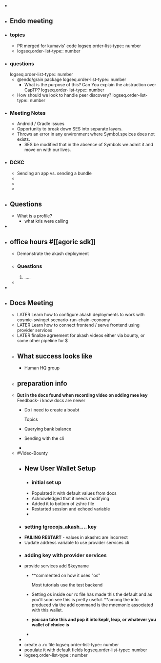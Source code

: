 -
- ## Endo meeting
- ### topics
	- PR merged for kumavis' code
	  logseq.order-list-type:: number
	- logseq.order-list-type:: number
- ### questions
  logseq.order-list-type:: number
	- @endo/grain package
	  logseq.order-list-type:: number
		- What is the purpose of this? Can You explain the abstraction over CapTP?
		  logseq.order-list-type:: number
	- How should we look to handle peer discovery?
	  logseq.order-list-type:: number
- ### Meeting Notes
	- Android / Gradle issues
	- Opportunity to break down SES into separate layers.
	- Throws an error in any environment where Symbol.speices does not exists.
		- SES be modified that in the absence of Symbols we admit it and move on with our lives.
- ### DCKC
	- Sending an app vs. sending a bundle
	-
	-
	-
- ## Questions
	- What is a profile?
		- what kris were calling
-
- ## office hours #[[agoric sdk]]
	- Demonstrate the akash deployment
	- ### Questions
	  
	  1. .....
	-
-
- ## Docs Meeting
	- LATER Learn how to configure akash deployments to work with cosmic-swinget scenario-run-chain-economy
	- LATER Learn how to connect frontend / serve frontend using provider services
	- LATER finalize agreement for akash videos either via bounty, or some other pipeline for $
	- ## What success looks like
		- Human HQ group
	- ## preparation info
	- **But in the docs found when recording video on sdding mee key**
	  Feedback- i know docs are newer
		- Do i need to create a boubt
		  
		  Topics
		- Querying bank balance
		- Sending with the cli
		-
	- #Video-Bounty
		- ## New User Wallet Setup
			- ### initial set up
			- Populated it with default values from docs
			- Acknowledged that it needs modifying
			- Added it to bottom of zshrc file
			- Restarted session and echoed variable
			-
		- ### setting tgrecojs_akash_... key
		- **FAILING RESTART** - values in akashrc are incorrect
		- Update address variable to use provider services cli
		- ### adding key with provider services
		- provide services add $keyname
			- **commented on how it uses "os"
			  
			  Most tutorials use the test backend
			- Setting os inside our rc file has made this the default and as you'll soon see this is pretty useful. **among the info produced via the add command  is the mnemonic associated with this wallet.
			- **you can take this and pop it into keplr, leap, or whatever you wallet of choice is**
			-
		-
		- create a .rc file
		  logseq.order-list-type:: number
		- populate it with default fields
		  logseq.order-list-type:: number
		- logseq.order-list-type:: number